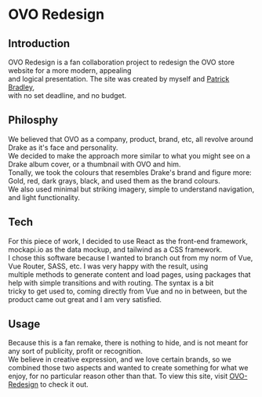 # OVO Redesign

## Introduction
OVO Redesign is a fan collaboration project to redesign the OVO store website for a more modern, appealing <br>
and logical presentation. The site was created by myself and <a href="http://www.patrickbradley.me">Patrick Bradley</a>, <br>
with no set deadline, and no budget.

## Philosphy
We believed that OVO as a company, product, brand, etc, all revolve around Drake as it's face and personality.
<br>
We decided to make the approach more similar to what you might see on a Drake album cover, or a thumbnail with OVO and him.
<br>
Tonally, we took the colours that resembles Drake's brand and figure more: Gold, red, dark grays, black, and used them as the brand colours.
<br>
We also used minimal but striking imagery, simple to understand navigation, and light functionality.

## Tech
For this piece of work, I decided to use React as the front-end framework, mockapi.io as the data mockup, and tailwind as a CSS framework.
<br>
I chose this software because I wanted to branch out from my norm of Vue, Vue Router, SASS, etc. I was very happy with the result, using
<br>
multiple methods to generate content and load pages, using packages that help with simple transitions and with routing. The syntax is a bit
<br>
tricky to get used to, coming directly from Vue and no in between, but the product came out great and I am very satisfied.

## Usage
Because this is a fan remake, there is nothing to hide, and is not meant for any sort of publicity, profit or recognition.
<br>
We believe in creative expression, and we love certain brands, so we combined those two aspects and wanted to create something for what we enjoy, for no particular reason other than that. To view this site, visit <a href="https://ovo-redesign.web.app/">OVO-Redesign</a> to check it out.
